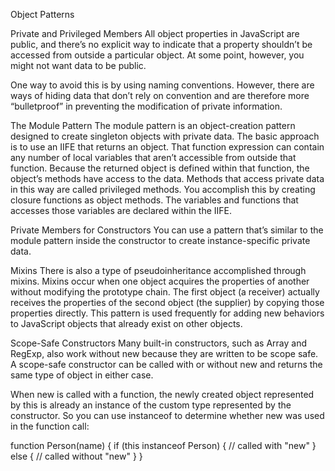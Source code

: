 Object Patterns

Private and Privileged Members
All object properties in JavaScript are public, and there’s no explicit way to indicate that a property shouldn’t be accessed from outside a particular object. At some point, however, you might not want data to be public.

One way to avoid this is by using naming conventions. However, there are ways of hiding data that don’t rely on convention and are therefore more “bulletproof” in preventing the modification of private information.

The Module Pattern
The module pattern is an object-creation pattern designed to create singleton objects with private data. The basic approach is to use an IIFE that returns an object. That function expression can contain any number of local variables that aren’t accessible from outside that function. Because the returned object is defined within that function, the object’s methods have access to the data. Methods that access private data in this way are called privileged methods. You accomplish this by creating closure functions as object methods. The variables and functions that accesses those variables are declared within the IIFE.

Private Members for Constructors
You can use a pattern that’s similar to the module pattern inside the constructor to create instance-specific private data.

Mixins
There is also a type of pseudoinheritance accomplished through mixins. Mixins occur when one object acquires the properties of another without modifying the prototype chain. The first object (a receiver) actually receives the properties of the second object (the supplier) by copying those properties directly. This pattern is used frequently for adding new behaviors to JavaScript objects that already exist on other objects.

Scope-Safe Constructors
Many built-in constructors, such as Array and RegExp, also work without new because they are written to be scope safe. A scope-safe constructor can be called with or without new and returns the same type of object in either case.

When new is called with a function, the newly created object represented by this is already an instance of the custom type represented by the constructor. So you can use instanceof to determine whether new was used in the function call:

function Person(name) {
    if (this instanceof Person) {
        // called with "new"
    } else {
        // called without "new"
    }
}